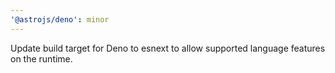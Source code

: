 ```yaml
---
'@astrojs/deno': minor
---
```


Update build target for Deno to esnext to allow supported language features on the runtime.
